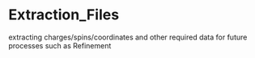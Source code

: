 # Extraction_Files
extracting charges/spins/coordinates and other required data for future processes such as Refinement
